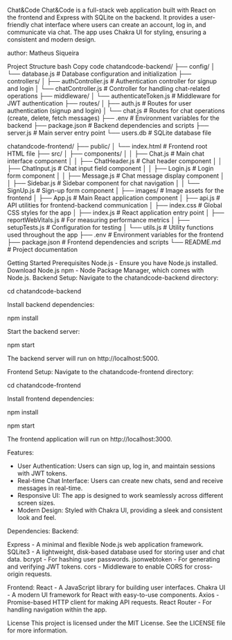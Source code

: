 Chat&Code
Chat&Code is a full-stack web application built with React on the frontend and Express with SQLite on the backend. It provides a user-friendly chat interface where users can create an account, log in, and communicate via chat. The app uses Chakra UI for styling, ensuring a consistent and modern design.

author: Matheus Siqueira

Project Structure
bash
Copy code
chatandcode-backend/
├── config/
│   └── database.js                # Database configuration and initialization
├── controllers/
│   ├── authController.js          # Authentication controller for signup and login
│   └── chatController.js          # Controller for handling chat-related operations
├── middleware/
│   └── authenticateToken.js       # Middleware for JWT authentication
├── routes/
│   ├── auth.js                    # Routes for user authentication (signup and login)
│   └── chat.js                    # Routes for chat operations (create, delete, fetch messages)
├── .env                            # Environment variables for the backend
├── package.json                    # Backend dependencies and scripts
├── server.js                       # Main server entry point
└── users.db                        # SQLite database file

chatandcode-frontend/
├── public/
│   └── index.html                  # Frontend root HTML file
├── src/
│   ├── components/
│   │   ├── Chat.js                 # Main chat interface component
│   │   ├── ChatHeader.js           # Chat header component
│   │   ├── ChatInput.js            # Chat input field component
│   │   ├── Login.js                # Login form component
│   │   ├── Message.js              # Chat message display component
│   │   ├── Sidebar.js              # Sidebar component for chat navigation
│   │   └── SignUp.js               # Sign-up form component
│   ├── images/                     # Image assets for the frontend
│   ├── App.js                      # Main React application component
│   ├── api.js                      # API utilities for frontend-backend communication
│   ├── index.css                   # Global CSS styles for the app
│   ├── index.js                    # React application entry point
│   ├── reportWebVitals.js          # For measuring performance metrics
│   ├── setupTests.js               # Configuration for testing
│   └── utils.js                    # Utility functions used throughout the app
├── .env                            # Environment variables for the frontend
├── package.json                    # Frontend dependencies and scripts
└── README.md                       # Project documentation

Getting Started
Prerequisites
Node.js - Ensure you have Node.js installed. Download Node.js
npm - Node Package Manager, which comes with Node.js.
Backend Setup:
Navigate to the chatandcode-backend directory:

cd chatandcode-backend

Install backend dependencies:

npm install

Start the backend server:

npm start

The backend server will run on http://localhost:5000.

Frontend Setup:
Navigate to the chatandcode-frontend directory:

cd chatandcode-frontend

Install frontend dependencies:

npm install

npm start

The frontend application will run on http://localhost:3000.

Features:

- User Authentication: Users can sign up, log in, and maintain sessions with JWT tokens.
- Real-time Chat Interface: Users can create new chats, send and receive messages in real-time.
- Responsive UI: The app is designed to work seamlessly across different screen sizes.
- Modern Design: Styled with Chakra UI, providing a sleek and consistent look and feel.

Dependencies:
Backend:

Express - A minimal and flexible Node.js web application framework.
SQLite3 - A lightweight, disk-based database used for storing user and chat data.
bcrypt - For hashing user passwords.
jsonwebtoken - For generating and verifying JWT tokens.
cors - Middleware to enable CORS for cross-origin requests.

Frontend:
React - A JavaScript library for building user interfaces.
Chakra UI - A modern UI framework for React with easy-to-use components.
Axios - Promise-based HTTP client for making API requests.
React Router - For handling navigation within the app.

License
This project is licensed under the MIT License. See the LICENSE file for more information.